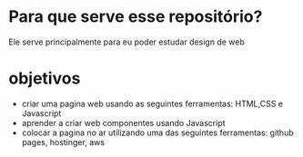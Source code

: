 # Para que serve esse repositório?

Ele serve principalmente para eu poder estudar design de web

# objetivos 

- criar uma pagina web usando as seguintes ferramentas: HTML,CSS e Javascript
- aprender a criar web componentes usando Javascript 
- colocar a pagina no ar utilizando uma das seguintes ferramentas: github pages, hostinger, aws